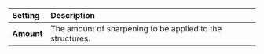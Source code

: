 | Setting    | Description                                               |
| :--------- | :-------------------------------------------------------- |
| **Amount** | The amount of sharpening to be applied to the structures. |


